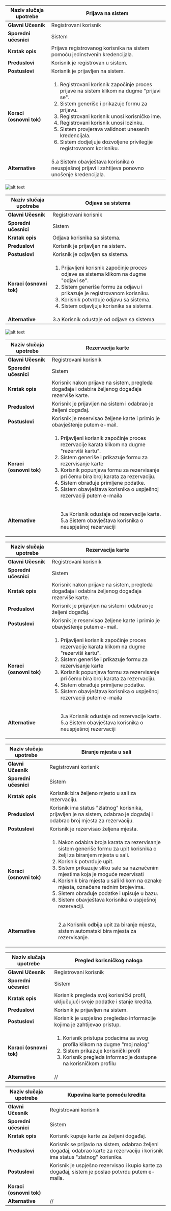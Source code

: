 Naziv slučaja upotrebe   | Prijava na sistem 
----------------------   | -----------------
**Glavni Učesnik**       | Registrovani korisnik 
**Sporedni učesnici**    | Sistem
**Kratak opis**          | Prijava registrovanog korisnika na sistem pomoću jedinstvenih kredencijala.
**Preduslovi**           | Korisnik je registrovan u sistem.
**Postuslovi**           | Korisnik je prijavljen na sistem.
**Koraci (osnovni tok)** | <ol> <li> Registrovani korisnik započinje proces prijave na sistem klikom na dugme "prijavi se". <li> Sistem generiše i prikazuje formu za prijavu.  <li> Registrovani korisnik unosi korisničko ime. <li> Registrovani korisnik unosi lozinku. <li> Sistem provjerava validnost unesenih kredencijala. <li> Sistem dodjeljuje dozvoljene privilegije registrovanom korisniku.
**Alternative** | 5.a Sistem obavještava korisnika o neuspješnoj prijavi i zahtijeva ponovno unošenje kredencijala.  


![alt text](https://github.com/BrankaStankovic/ISZ/blob/master/prijava.jpg "Prijava")

Naziv slučaja upotrebe   | Odjava sa sistema 
----------------------   | -----------------
**Glavni Učesnik**       | Registrovani korisnik 
**Sporedni učesnici**    | Sistem
**Kratak opis**          | Odjava korisnika sa sistema.
**Preduslovi**           | Korisnik je prijavljen na sistem.
**Postuslovi**           | Korisnik je odjavljen sa sistema.
**Koraci (osnovni tok)** | <ol> <li> Prijavljeni korisnik započinje proces odjave sa sistema klikom na dugme "odjavi se". <li> Sistem generiše formu za odjavu i prikazuje je registrovanom korisniku. <li> Korisnik potvrđuje odjavu sa sistema. <li> Sistem odjavljuje korisnika sa sistema. 
**Alternative** | 3.a Korisnik odustaje od odjave sa sistema.


![alt text](https://github.com/BrankaStankovic/ISZ/blob/master/odjava.jpg "Odjava")

Naziv slučaja upotrebe   | Rezervacija karte 
----------------------   | -----------------
**Glavni Učesnik**       | Registrovani korisnik 
**Sporedni učesnici**    | Sistem
**Kratak opis**          | Korisnik nakon prijave na sistem, pregleda događaja i odabira željenog događaja rezerviše karte.
**Preduslovi**           | Korisnik je prijavljen na sistem i odabrao je željeni događaj.
**Postuslovi**           | Korisnik je reservisao željene karte i primio je obavještenje putem e-mail.
**Koraci (osnovni tok)** | <ol> <li> Prijavljeni korisnik započinje proces rezervacije karata klikom na dugme "rezerviši kartu". <li> Sistem generiše i prikazuje formu za rezervisanje karte <li> Korisnik popunjava formu za rezervisanje pri čemu bira broj karata za rezervaciju. <li> Sistem obrađuje primljene podatke. <li> Sistem obavještava korisnika o uspješnoj rezervaciji putem e-maila
**Alternative** | <ul style="list-style-type:none"> <li> 3.a Korisnik odustaje od rezervacije karte. <li>5.a Sistem obavještava korisnika o neuspješnoj rezervaciji

Naziv slučaja upotrebe   | Rezervacija karte 
----------------------   | -----------------
**Glavni Učesnik**       | Registrovani korisnik 
**Sporedni učesnici**    | Sistem
**Kratak opis**          | Korisnik nakon prijave na sistem, pregleda događaja i odabira željenog događaja rezerviše karte.
**Preduslovi**           | Korisnik je prijavljen na sistem i odabrao je željeni događaj.
**Postuslovi**           | Korisnik je reservisao željene karte i primio je obavještenje putem e-mail.
**Koraci (osnovni tok)** | <ol> <li> Prijavljeni korisnik započinje proces rezervacije karata klikom na dugme "rezerviši kartu". <li> Sistem generiše i prikazuje formu za rezervisanje karte <li> Korisnik popunjava formu za rezervisanje pri čemu bira broj karata za rezervaciju. <li> Sistem obrađuje primljene podatke. <li> Sistem obavještava korisnika o uspješnoj rezervaciji putem e-maila
**Alternative** | <ul style="list-style-type:none"> <li> 3.a Korisnik odustaje od rezervacije karte. <li>5.a Sistem obavještava korisnika o neuspješnoj rezervaciji


Naziv slučaja upotrebe   | Biranje mjesta u sali 
----------------------   | -----------------
**Glavni Učesnik**       | Registrovani korisnik 
**Sporedni učesnici**    | Sistem
**Kratak opis**          | Korisnik bira željeno mjesto u sali za rezervaciju.
**Preduslovi**           | Korisnik ima status "zlatnog" korisnika, prijavljen je na sistem, odabrao je događaj i odabrao broj mjesta za rezervaciju.
**Postuslovi**           | Korisnik je rezervisao željena mjesta.
**Koraci (osnovni tok)** | <ol> <li> Nakon odabira broja karata za rezervisanje sistem generiše formu za upit korisnika o želji za biranjem mjesta u sali. <li> Korisnik potvrđuje upit. <li>Sistem prikazuje sliku sale sa naznačenim mjestima koja je moguće rezervisati <li> Korisnik bira mjesta u sali klikom na oznake mjesta, označene rednim brojevima. <li> Sistem obrađuje podatke i upisuje u bazu. <li> Sistem obavještava korisnika o uspješnoj rezervaciji. 
**Alternative** | <ul style="list-style-type:none"> <li> 2.a Korisnik odbija upit za biranje mjesta, sistem automatski bira mjesta za rezervisanje. 

Naziv slučaja upotrebe   | Pregled korisničkog naloga 
----------------------   | -----------------
**Glavni Učesnik**       | Registrovani korisnik 
**Sporedni učesnici**    | Sistem
**Kratak opis**          | Korisnik pregleda svoj korisnički profil, uključujući svoje podatke i stanje kredita.
**Preduslovi**           | Korisnik je prijavljen na sistem.
**Postuslovi**           | Korisnik je uspješno pregledao informacije kojima je zahtijevao pristup.
**Koraci (osnovni tok)** | <ol> <li> Korisnik pristupa podacima sa svog profila klikom na dugme "moj nalog" <li>Sistem prikazuje korisnički profil <li> Korisnik pregleda informacije dostupne na korisničkom profilu 
**Alternative** | //

Naziv slučaja upotrebe   | Kupovina karte pomoću kredita 
----------------------   | -----------------
**Glavni Učesnik**       | Registrovani korisnik 
**Sporedni učesnici**    | Sistem
**Kratak opis**          | Korisnik kupuje karte za željeni događaj.
**Preduslovi**           | Korisnik se prijavio na sistem, odabrao željeni događaj, odabrao karte za rezervaciju i korisnik ima status "zlatnog" korisnika.
**Postuslovi**           | Korisnik je uspješno rezervisao i kupio karte za događaj, sistem je poslao potvrdu putem e-maila.
**Koraci (osnovni tok)** | 
**Alternative** | //



